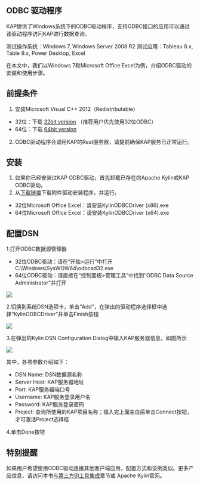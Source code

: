 ## ODBC 驱动程序

KAP提供了Windows系统下的ODBC驱动程序，支持ODBC接口的应用可以通过该驱动程序访问KAP进行数据查询。

测试操作系统：Windows 7, Windows Server 2008 R2
测试应用：Tableau 8.x, Table 9.x, Power Desktop, Excel

在本文中，我们以Windows 7和Microsoft Office Excel为例，介绍ODBC驱动的安装和使用步骤。

## 前提条件

1. 安装Microsoft Visual C++ 2012（Redistributable）

* 32位：下载 [32bit version](http://download.microsoft.com/download/1/6/B/16B06F60-3B20-4FF2-B699-5E9B7962F9AE/VSU_4/vcredist_x86.exe) （推荐用户优先使用32位ODBC）
* 64位：下载 [64bit version](http://download.microsoft.com/download/1/6/B/16B06F60-3B20-4FF2-B699-5E9B7962F9AE/VSU_4/vcredist_x64.exe)

2. ODBC驱动程序会调用KAP的Rest服务器，请提前确保KAP服务已正常运行。


## 安装

1. 如果你已经安装过KAP ODBC驱动，首先卸载已存在的Apache Kylin或KAP ODBC驱动。
2. 从[下载链接](http://kylin.apache.org/download)下载附件驱动安装程序，并运行。
* 32位Microsoft Office Excel：请安装KylinODBCDriver \(x86\).exe
* 64位Microsoft Office Excel：请安装KylinODBCDriver \(x64\).exe


## 配置DSN

1.打开ODBC数据源管理器

* 32位ODBC驱动：请在“开始&gt;运行”中打开C:\Windows\SysWOW64\odbcad32.exe
* 64位ODBC驱动：请直接在“控制面板&gt;管理工具”中找到“ODBC Data Source Administrator”并打开

![](images/odbc_01.png)

2.切换到系统DSN选项卡，单击“Add”，在弹出的驱动程序选择框中选择“KylinODBCDriver”并单击Finish按钮

![](images/odbc_02.png)

3.在弹出的Kylin DSN Configuration Dialog中输入KAP服务器信息，如图所示

![](images/odbc_03.png)

其中，各项参数介绍如下：

* DSN Name: DSN数据源名称
* Server Host: KAP服务器地址
* Port: KAP服务器端口号
* Username: KAP服务登录用户名
* Password: KAP服务登录密码
* Project: 查询所使用的KAP项目名称；输入完上面空白后单击Connect按钮，才可激活Project选择框

4.单击Done按钮

 

## 特别提醒

如果用户希望使用ODBC驱动连接其他客户端应用，配置方式和该例类似。更多产品信息，请访问本书[与第三方BI工具集成](../integration/README.md)章节或 Apache Kylin官网。


